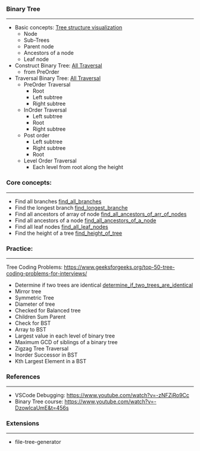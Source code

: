 ### Binary Tree

---

- Basic concepts: [Tree structure visualization](src/mock_data/tree_visualization.md)
  - Node
  - Sub-Trees
  - Parent node
  - Ancestors of a node
  - Leaf node
- Construct Binary Tree: [All Traversal](src/trees.ts)
  - from PreOrder
- Traversal Binary Tree: [All Traversal](src/trees.ts)
  - PreOrder Traversal
    - Root
    - Left subtree
    - Right subtree
  - InOrder Traversal
    - Left subtree
    - Root
    - Right subtree
  - Post order
    - Left subtree
    - Right subtree
    - Root
  - Level Order Traversal
    - Each level from root along the height

### Core concepts:

---

- Find all branches [find_all_branches](src/core_concepts/find_all_branches.ts)
- Find the longest branch [find_longest_branche](src/core_concepts/find_longest_branch.ts)
- Find all ancestors of array of node [find_all_ancestors_of_arr_of_nodes](src/core_concepts/find_all_ancestors_of_arr_of_nodes.ts)
- Find all ancestors of a node [find_all_ancestors_of_a_node](src/core_concepts/find_all_ancestors_of_a_node.ts)
- Find all leaf nodes [find_all_leaf_nodes](src/core_concepts/find_all_leaf_nodes.ts)
- Find the height of a tree [find_height_of_tree](src\core_concepts\find_height_of_tree.ts)


### Practice:
---
Tree Coding Problems: https://www.geeksforgeeks.org/top-50-tree-coding-problems-for-interviews/
- Determine if two trees are identical [determine_if_two_trees_are_identical](src/practice/determine_if_two_trees_are_identical.ts)
- Mirror tree
- Symmetric Tree
- Diameter of tree
- Checked for Balanced tree
- Children Sum Parent
- Check for BST
- Array to BST
- Largest value in each level of binary tree
- Maximum GCD of siblings of a binary tree
- Zigzag Tree Traversal
- Inorder Successor in BST
- Kth Largest Element in a BST


### References

---

- VSCode Debugging: https://www.youtube.com/watch?v=-zNFZjRo9Cc
- Binary Tree course: https://www.youtube.com/watch?v=-DzowlcaUmE&t=456s

### Extensions

---

- file-tree-generator
